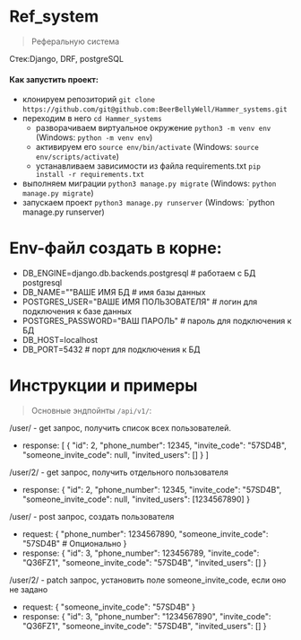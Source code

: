 # Ref_system
>Реферальную система

Стек:Django, DRF, postgreSQL

#### Как запустить проект:

+ клонируем репозиторий `git clone`
`https://github.com/git@github.com:BeerBellyWell/Hammer_systems.git`
+ переходим в него `cd Hammer_systems`
    + разворачиваем виртуальное окружение
    `python3 -m venv env` (Windows: `python -m venv env`)
    + активируем его
    `source env/bin/activate` (Windows: `source env/scripts/activate`)
    + устанавливаем зависимости из файла requirements.txt
    `pip install -r requirements.txt`
+ выполняем миграции
`python3 manage.py migrate` (Windows: `python manage.py migrate`)
+ запускаем проект
`python3 manage.py runserver` (Windows: `python manage.py runserver)

# Env-файл создать в корне:
+ DB_ENGINE=django.db.backends.postgresql # работаем с БД postgresql
+ DB_NAME=""ВАШЕ ИМЯ БД # имя базы данных
+ POSTGRES_USER="ВАШЕ ИМЯ ПОЛЬЗОВАТЕЛЯ" # логин для подключения к базе данных
+ POSTGRES_PASSWORD="ВАШ ПАРОЛЬ" # пароль для подключения к БД
+ DB_HOST=localhost
+ DB_PORT=5432 # порт для подключения к БД

# Инструкции и примеры

>Основные эндпойнты `/api/v1/`:

/user/ - get запрос, получить список всех пользователей.
- response: [
    {
        "id": 2,
        "phone_number": 12345,
        "invite_code": "57SD4B",
        "someone_invite_code": null,
        "invited_users": []
    }
]

/user/2/ - get запрос, получить отдельного пользователя
- response: {
        "id": 2,
        "phone_number": 12345,
        "invite_code": "57SD4B",
        "someone_invite_code": null,
        "invited_users": [1234567890]
    }

/user/ - post запрос, создать пользователя
- request: {
    "phone_number": 1234567890,
    "someone_invite_code": "57SD4B"  # Опционально
}
- response: {
    "id": 3,
    "phone_number": 123456789,
    "invite_code": "Q36FZ1",
    "someone_invite_code": "57SD4B",
    "invited_users": []
}

/user/2/ - patch запрос, установить поле someone_invite_code, если оно не задано
- request: {
    "someone_invite_code": "57SD4B"
}
- response: {
    "id": 3,
    "phone_number": "1234567890",
    "invite_code": "Q36FZ1",
    "someone_invite_code": "57SD4B",
    "invited_users": []
}





